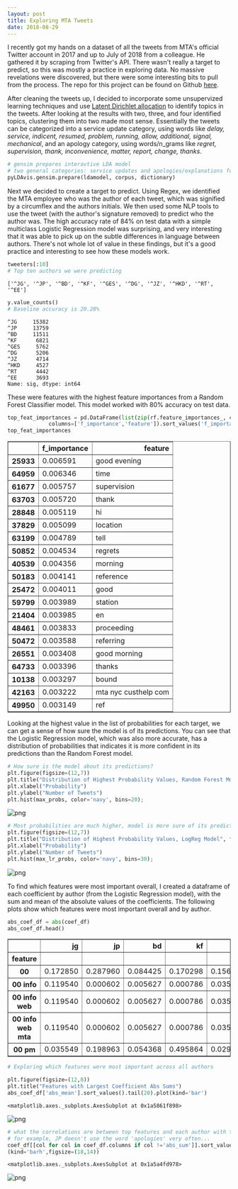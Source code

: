 ```yaml
---
layout: post
title: Exploring MTA Tweets
date: 2018-08-29
---
```

I recently got my hands on a dataset of all the tweets from MTA's official Twitter account in 2017 and up to July of 2018 from a colleague. He gathered it by scraping from Twitter's API. There wasn't really a target to predict, so this was mostly a practice in exploring data. No massive revelations were discovered, but there were some interesting bits to pull from the process. The repo for this project can be found on Github [here](https://github.com/confoley/mta_tweets). 

After cleaning the tweets up, I decided to incorporate some unsupervized learning techniques and use [Latent Dirichlet allocation](https://en.wikipedia.org/wiki/Latent_Dirichlet_allocation) to identify topics in the tweets. After looking at the results with two, three, and four identified topics, clustering them into two made most sense. Essentially the tweets can be categorized into a service update category, using words like _delay, service, indicent, resumed, problem, running, allow, additional, signal, mechanical_, and an apology category, using words/n_grams like _regret, supervision, thank, inconvenience, matter, report, change, thanks_. 


```python
# gensim prepares interavtive LDA model
# two general categories: service updates and apologies/explanations for those updates
pyLDAvis.gensim.prepare(ldamodel, corpus, dictionary)
```





<link rel="stylesheet" type="text/css" href="https://cdn.rawgit.com/bmabey/pyLDAvis/files/ldavis.v1.0.0.css">


<div id="ldavis_el86981126466441449777425293"></div>
<script type="text/javascript">

var ldavis_el86981126466441449777425293_data = {"mdsDat": {"Freq": [55.0794792175293, 44.920528411865234], "cluster": [1, 1], "topics": [1, 2], "x": [0.28840017318725586, -0.28840017318725586], "y": [0.0, 0.0]}, "tinfo": {"Category": ["Default", "Default", "Default", "Default", "Default", "Default", "Default", "Default", "Default", "Default", "Default", "Default", "Default", "Default", "Default", "Default", "Default", "Default", "Default", "Default", "Default", "Default", "Default", "Default", "Default", "Default", "Default", "Default", "Default", "Default", "Topic1", "Topic1", "Topic1", "Topic1", "Topic1", "Topic1", "Topic1", "Topic1", "Topic1", "Topic1", "Topic1", "Topic1", "Topic1", "Topic1", "Topic1", "Topic1", "Topic1", "Topic1", "Topic1", "Topic1", "Topic1", "Topic1", "Topic1", "Topic1", "Topic1", "Topic1", "Topic1", "Topic1", "Topic1", "Topic1", "Topic1", "Topic1", "Topic1", "Topic1", "Topic1", "Topic1", "Topic1", "Topic1", "Topic1", "Topic1", "Topic1", "Topic1", "Topic1", "Topic2", "Topic2", "Topic2", "Topic2", "Topic2", "Topic2", "Topic2", "Topic2", "Topic2", "Topic2", "Topic2", "Topic2", "Topic2", "Topic2", "Topic2", "Topic2", "Topic2", "Topic2", "Topic2", "Topic2", "Topic2", "Topic2", "Topic2", "Topic2", "Topic2", "Topic2", "Topic2", "Topic2", "Topic2", "Topic2", "Topic2", "Topic2", "Topic2", "Topic2", "Topic2", "Topic2", "Topic2", "Topic2", "Topic2", "Topic2"], "Freq": [36745.0, 43027.0, 36421.0, 19767.0, 19447.0, 18831.0, 23610.0, 20035.0, 19975.0, 18877.0, 18447.0, 17730.0, 17659.0, 12747.0, 12999.0, 14889.0, 45156.0, 10387.0, 14858.0, 8951.0, 8716.0, 7875.0, 7874.0, 6999.0, 9258.0, 13956.0, 6434.0, 8490.0, 6765.0, 5813.0, 43025.95703125, 36420.875, 19974.38671875, 18446.8359375, 18876.48046875, 17729.58984375, 14888.1259765625, 20034.25390625, 9257.0849609375, 8489.4189453125, 6456.5810546875, 6714.09619140625, 5238.43505859375, 5031.03125, 5040.4169921875, 5013.5810546875, 4553.8896484375, 4042.547607421875, 4003.343505859375, 3792.3759765625, 4031.990966796875, 4020.567138671875, 3536.224365234375, 3142.51123046875, 3144.06005859375, 3073.541015625, 3195.779052734375, 3153.48779296875, 2842.998046875, 2749.966552734375, 17637.212890625, 23283.384765625, 14709.541015625, 4242.119140625, 3559.479736328125, 13293.3740234375, 39040.015625, 8015.49658203125, 5041.3544921875, 6394.4150390625, 6781.0146484375, 5249.38134765625, 5472.13330078125, 19767.345703125, 18830.54296875, 19446.900390625, 12747.20703125, 10386.7138671875, 8715.75390625, 8950.7548828125, 6998.6015625, 7874.25341796875, 7874.7080078125, 6433.82568359375, 5668.39501953125, 5813.3876953125, 5569.34912109375, 5164.77099609375, 4980.400390625, 4925.99658203125, 4680.357421875, 4891.7861328125, 4372.18310546875, 4343.4970703125, 4683.3525390625, 4242.78955078125, 4116.0654296875, 3927.25634765625, 3695.890625, 3448.224365234375, 3414.322998046875, 3364.85205078125, 3203.10302734375, 36734.03515625, 3575.380859375, 12823.625, 6640.99462890625, 7541.9130859375, 4178.02392578125, 5631.37890625, 4328.052734375, 6115.9970703125, 4724.98193359375], "Term": ["regret", "delay", "servicealert", "supervision", "info", "mta", "time", "incident", "resumed", "problem", "earlier", "running", "travel", "ref", "condition", "allow", "service", "thank", "additional", "report", "com", "bit", "ly", "twitter", "signal", "following", "matter", "direction", "inconvenience", "pic", "delay", "servicealert", "resumed", "earlier", "problem", "running", "allow", "incident", "signal", "direction", "mechanical", "track", "bound", "shortly", "express", "passenger", "local", "42", "board", "sick", "causing", "able", "34", "arrive", "left", "59", "delayed", "activity", "switch", "waiting", "travel", "time", "additional", "yes", "tell", "following", "service", "location", "hi", "good", "station", "morning", "line", "supervision", "mta", "info", "ref", "thank", "com", "report", "twitter", "ly", "bit", "matter", "reference", "pic", "information", "subway", "notify", "notified", "aware", "detail", "thanks", "note", "\u00e4", "car", "review", "www", "forward", "attention", "bringing", "number", "unpleasant", "regret", "provide", "condition", "inconvenience", "change", "update", "line", "work", "service", "station"], "Total": [36745.0, 43027.0, 36421.0, 19767.0, 19447.0, 18831.0, 23610.0, 20035.0, 19975.0, 18877.0, 18447.0, 17730.0, 17659.0, 12747.0, 12999.0, 14889.0, 45156.0, 10387.0, 14858.0, 8951.0, 8716.0, 7875.0, 7874.0, 6999.0, 9258.0, 13956.0, 6434.0, 8490.0, 6765.0, 5813.0, 43027.02734375, 36421.9609375, 19975.322265625, 18447.767578125, 18877.462890625, 17730.576171875, 14889.044921875, 20035.595703125, 9258.052734375, 8490.44140625, 6457.5341796875, 6715.19140625, 5239.36181640625, 5031.97705078125, 5041.39501953125, 5014.65234375, 4554.94921875, 4043.5009765625, 4004.30712890625, 3793.319091796875, 4032.99462890625, 4021.568359375, 3537.166748046875, 3143.439208984375, 3145.010986328125, 3074.509765625, 3196.787353515625, 3154.5087890625, 2843.978515625, 2750.976318359375, 17659.10546875, 23610.455078125, 14858.658203125, 4243.9140625, 3561.010498046875, 13956.1748046875, 45156.01171875, 8654.125, 5990.04150390625, 9993.650390625, 11505.99609375, 8017.6669921875, 11103.51171875, 19767.810546875, 18831.1015625, 19447.4921875, 12747.669921875, 10387.203125, 8716.2333984375, 8951.265625, 6999.095703125, 7874.818359375, 7875.27490234375, 6434.2900390625, 5668.85791015625, 5813.884765625, 5569.8291015625, 5165.2470703125, 4980.865234375, 4926.4619140625, 4680.8232421875, 4892.28515625, 4372.6494140625, 4343.9677734375, 4683.86767578125, 4243.26611328125, 4116.5283203125, 3927.735595703125, 3696.35546875, 3448.69091796875, 3414.7861328125, 3365.32421875, 3203.565185546875, 36745.7890625, 3575.922119140625, 12999.4482421875, 6765.544921875, 10700.6611328125, 4847.75390625, 11103.51171875, 5587.1376953125, 45156.01171875, 11505.99609375], "loglift": [30.0, 29.0, 28.0, 27.0, 26.0, 25.0, 24.0, 23.0, 22.0, 21.0, 20.0, 19.0, 18.0, 17.0, 16.0, 15.0, 14.0, 13.0, 12.0, 11.0, 10.0, 9.0, 8.0, 7.0, 6.0, 5.0, 4.0, 3.0, 2.0, 1.0, 0.5964000225067139, 0.5964000225067139, 0.5963000059127808, 0.5963000059127808, 0.5963000059127808, 0.5963000059127808, 0.5963000059127808, 0.5963000059127808, 0.5963000059127808, 0.5963000059127808, 0.5961999893188477, 0.5961999893188477, 0.5961999893188477, 0.5961999893188477, 0.5961999893188477, 0.5961999893188477, 0.5961999893188477, 0.5961999893188477, 0.5961999893188477, 0.5960999727249146, 0.5960999727249146, 0.5960999727249146, 0.5960999727249146, 0.5960999727249146, 0.5960999727249146, 0.5960999727249146, 0.5960999727249146, 0.5960999727249146, 0.5960000157356262, 0.5960000157356262, 0.5952000021934509, 0.5824000239372253, 0.5863000154495239, 0.5960000157356262, 0.5960000157356262, 0.5476999878883362, 0.45089998841285706, 0.5196999907493591, 0.42399999499320984, 0.14990000426769257, 0.06769999861717224, 0.1729000061750412, -0.1111999973654747, 0.8003000020980835, 0.8001999855041504, 0.8001999855041504, 0.8001999855041504, 0.8001999855041504, 0.8001999855041504, 0.8001999855041504, 0.8001999855041504, 0.8001999855041504, 0.8001999855041504, 0.8001999855041504, 0.8001999855041504, 0.8001999855041504, 0.8001999855041504, 0.8001999855041504, 0.8001999855041504, 0.8001999855041504, 0.8001999855041504, 0.8001999855041504, 0.8001999855041504, 0.8001999855041504, 0.8001999855041504, 0.8001999855041504, 0.8001999855041504, 0.8001999855041504, 0.8001000285148621, 0.8001000285148621, 0.8001000285148621, 0.8001000285148621, 0.8001000285148621, 0.800000011920929, 0.8001000285148621, 0.7867000102996826, 0.7817000150680542, 0.4503999948501587, 0.6516000032424927, 0.12139999866485596, 0.5449000000953674, -1.1988999843597412, -0.08969999849796295], "logprob": [30.0, 29.0, 28.0, 27.0, 26.0, 25.0, 24.0, 23.0, 22.0, 21.0, 20.0, 19.0, 18.0, 17.0, 16.0, 15.0, 14.0, 13.0, 12.0, 11.0, 10.0, 9.0, 8.0, 7.0, 6.0, 5.0, 4.0, 3.0, 2.0, 1.0, -2.853300094604492, -3.0199999809265137, -3.620699882507324, -3.700200080871582, -3.6772000789642334, -3.7399001121520996, -3.914599895477295, -3.6177000999450684, -4.389699935913086, -4.47629976272583, -4.75, -4.710899829864502, -4.959099769592285, -4.999499797821045, -4.997600078582764, -5.002999782562256, -5.099100112915039, -5.218200206756592, -5.228000164031982, -5.282100200653076, -5.220900058746338, -5.223700046539307, -5.352099895477295, -5.470099925994873, -5.469600200653076, -5.492300033569336, -5.4532999992370605, -5.466599941253662, -5.570300102233887, -5.603499889373779, -3.7451000213623047, -3.467400074005127, -3.9265999794006348, -5.170100212097168, -5.3454999923706055, -4.027900218963623, -2.950500011444092, -4.533699989318848, -4.997399806976318, -4.759699821472168, -4.701000213623047, -4.956999778747559, -4.91540002822876, -3.4272000789642334, -3.475800037384033, -3.44350004196167, -3.8659000396728516, -4.070700168609619, -4.246099948883057, -4.2195000648498535, -4.4654998779296875, -4.347599983215332, -4.347599983215332, -4.549699783325195, -4.676300048828125, -4.651100158691406, -4.693999767303467, -4.769400119781494, -4.805699825286865, -4.816699981689453, -4.8678998947143555, -4.823699951171875, -4.935999870300293, -4.942599773406982, -4.867199897766113, -4.966000080108643, -4.996300220489502, -5.043300151824951, -5.104000091552734, -5.173399925231934, -5.183300018310547, -5.19789981842041, -5.247099876403809, -2.807499885559082, -5.137199878692627, -3.8598999977111816, -4.51800012588501, -4.3907999992370605, -4.981400012969971, -4.6828999519348145, -4.946100234985352, -4.600299835205078, -4.858399868011475]}, "token.table": {"Topic": [1, 2, 1, 2, 1, 2, 1, 2, 1, 2, 1, 2, 1, 2, 1, 2, 2, 2, 1, 2, 1, 2, 1, 2, 2, 2, 1, 2, 1, 2, 2, 1, 2, 1, 2, 1, 2, 2, 1, 2, 1, 2, 1, 2, 1, 2, 2, 1, 2, 1, 2, 1, 2, 1, 2, 1, 2, 2, 1, 2, 1, 2, 1, 2, 1, 2, 1, 2, 2, 1, 2, 1, 2, 1, 2, 2, 2, 2, 2, 1, 2, 2, 1, 2, 1, 2, 2, 2, 1, 2, 1, 2, 1, 2, 2, 1, 2, 1, 2, 1, 2, 1, 2, 1, 2, 1, 2, 1, 2, 2, 2, 1, 2, 1, 2, 2, 2, 1, 2, 1, 2, 1, 2, 2, 2, 1, 2, 1, 2, 1, 2, 2, 1, 2, 1, 2], "Freq": [0.999670147895813, 0.0002827121352311224, 0.999876081943512, 0.0002473104395903647, 0.9998341798782349, 0.0003252550959587097, 0.9998586773872375, 0.0002486591984052211, 0.9995217323303223, 0.0003170065756421536, 0.9899951815605164, 0.01002782303839922, 0.9999298453330994, 6.716347706969827e-05, 0.9998602867126465, 0.00031812291126698256, 0.9997996687889099, 0.9998241066932678, 0.00012697969214059412, 0.9999650716781616, 0.9996735453605652, 0.0002497310924809426, 0.9997400641441345, 0.00019086293468717486, 0.9997698068618774, 0.9999372959136963, 0.9997533559799194, 0.0002479547110851854, 0.2952153980731964, 0.7048162817955017, 0.9999732375144958, 0.013539035804569721, 0.9865034222602844, 0.9999760985374451, 2.3241205781232566e-05, 0.9997537136077881, 0.0003128140524495393, 0.9999417066574097, 0.9998302459716797, 0.0001177795056719333, 0.9999583959579468, 5.420709931058809e-05, 0.9997233152389526, 0.0001983577967621386, 0.9524816274642944, 0.047505855560302734, 0.9999038577079773, 0.6398062705993652, 0.3601286709308624, 0.8415634632110596, 0.15842962265014648, 0.9999203681945801, 4.9911170208361e-05, 0.0184759683907032, 0.9815912842750549, 5.1420513045741245e-05, 0.9999746680259705, 0.9998511672019958, 0.9996785521507263, 0.0003179639170411974, 0.49281707406044006, 0.507136881351471, 0.9997916221618652, 0.0002195414126617834, 0.9261479377746582, 0.07383762300014496, 0.00012698705540969968, 0.9998960494995117, 0.9999549388885498, 0.9999172687530518, 0.0001548578729853034, 0.6546792387962341, 0.3452375829219818, 5.3103638492757455e-05, 0.9999946355819702, 0.9997771978378296, 0.9999062418937683, 0.9998263120651245, 0.999903678894043, 0.9998698830604553, 0.00019941561913583428, 0.9998478293418884, 0.999922513961792, 5.2973220590502024e-05, 0.00027964814216829836, 0.9997421503067017, 0.9999474287033081, 0.9998486638069153, 0.0003265680279582739, 0.9996791481971741, 0.00011171604273840785, 0.9999703168869019, 0.9999337792396545, 5.0061771617038175e-05, 0.9998716711997986, 0.9999675154685974, 5.639974551741034e-05, 0.864558219909668, 0.13544154167175293, 0.9999735951423645, 2.7455962481326424e-05, 0.9998058080673218, 0.0001987290452234447, 0.9996522665023804, 0.00026362139033153653, 0.9998862743377686, 0.0001080140718840994, 0.5893449187278748, 0.4106554388999939, 0.9999521374702454, 0.9999589920043945, 0.9996559619903564, 0.0003516201104503125, 0.9994354248046875, 0.000561638327781111, 0.9999804496765137, 0.9998514652252197, 0.986130952835083, 0.01384979672729969, 0.9998225569725037, 0.00014891607861500233, 0.9987481832504272, 0.0012458162382245064, 0.9999863505363464, 0.9998235702514648, 0.1382083296775818, 0.8618424534797668, 0.9996451139450073, 0.00036350730806589127, 0.22533899545669556, 0.7746363878250122, 0.9998127222061157, 0.9995489716529846, 0.00047126307617872953, 0.00021349877351894975, 0.9998147487640381], "Term": ["34", "34", "42", "42", "59", "59", "able", "able", "activity", "activity", "additional", "additional", "allow", "allow", "arrive", "arrive", "attention", "aware", "bit", "bit", "board", "board", "bound", "bound", "bringing", "car", "causing", "causing", "change", "change", "com", "condition", "condition", "delay", "delay", "delayed", "delayed", "detail", "direction", "direction", "earlier", "earlier", "express", "express", "following", "following", "forward", "good", "good", "hi", "hi", "incident", "incident", "inconvenience", "inconvenience", "info", "info", "information", "left", "left", "line", "line", "local", "local", "location", "location", "ly", "ly", "matter", "mechanical", "mechanical", "morning", "morning", "mta", "mta", "note", "notified", "notify", "number", "passenger", "passenger", "pic", "problem", "problem", "provide", "provide", "ref", "reference", "regret", "regret", "report", "report", "resumed", "resumed", "review", "running", "running", "service", "service", "servicealert", "servicealert", "shortly", "shortly", "sick", "sick", "signal", "signal", "station", "station", "subway", "supervision", "switch", "switch", "tell", "tell", "thank", "thanks", "time", "time", "track", "track", "travel", "travel", "twitter", "unpleasant", "update", "update", "waiting", "waiting", "work", "work", "www", "yes", "yes", "\u00e4", "\u00e4"]}, "R": 30, "lambda.step": 0.01, "plot.opts": {"xlab": "PC1", "ylab": "PC2"}, "topic.order": [2, 1]};

function LDAvis_load_lib(url, callback){
  var s = document.createElement('script');
  s.src = url;
  s.async = true;
  s.onreadystatechange = s.onload = callback;
  s.onerror = function(){console.warn("failed to load library " + url);};
  document.getElementsByTagName("head")[0].appendChild(s);
}

if(typeof(LDAvis) !== "undefined"){
   // already loaded: just create the visualization
   !function(LDAvis){
       new LDAvis("#" + "ldavis_el86981126466441449777425293", ldavis_el86981126466441449777425293_data);
   }(LDAvis);
}else if(typeof define === "function" && define.amd){
   // require.js is available: use it to load d3/LDAvis
   require.config({paths: {d3: "https://cdnjs.cloudflare.com/ajax/libs/d3/3.5.5/d3.min"}});
   require(["d3"], function(d3){
      window.d3 = d3;
      LDAvis_load_lib("https://cdn.rawgit.com/bmabey/pyLDAvis/files/ldavis.v1.0.0.js", function(){
        new LDAvis("#" + "ldavis_el86981126466441449777425293", ldavis_el86981126466441449777425293_data);
      });
    });
}else{
    // require.js not available: dynamically load d3 & LDAvis
    LDAvis_load_lib("https://cdnjs.cloudflare.com/ajax/libs/d3/3.5.5/d3.min.js", function(){
         LDAvis_load_lib("https://cdn.rawgit.com/bmabey/pyLDAvis/files/ldavis.v1.0.0.js", function(){
                 new LDAvis("#" + "ldavis_el86981126466441449777425293", ldavis_el86981126466441449777425293_data);
            })
         });
}
</script>



Next we decided to create a target to predict. Using Regex, we identified the MTA employee who was the author of each tweet, which was signified by a circumflex and the authors initials. We then used some NLP tools to use the tweet (with the author's signature removed) to predict who the author was. The high accuracy rate of 84% on test data with a simple multiclass Logistic Regression model was surprising, and very interesting that it was able to pick up on the subtle differences in language between authors. There's not whole lot of value in these findings, but it's a good practice and interesting to see how these models work. 


```python
tweeters[:10]
# Top ten authors we were predicting
```




    ['^JG', '^JP', '^BD', '^KF', '^GES', '^DG', '^JZ', '^HKD', '^RT', '^EE']




```python
y.value_counts()
# Baseline accuracy is 20.28%
```




    ^JG     15382
    ^JP     13759
    ^BD     11511
    ^KF      6821
    ^GES     5762
    ^DG      5206
    ^JZ      4714
    ^HKD     4527
    ^RT      4442
    ^EE      3693
    Name: sig, dtype: int64



These were features with the highest feature importances from a Random Forest Classifier model. This model worked with 80% accuracy on test data.


```python
top_feat_importances = pd.DataFrame(list(zip(rf.feature_importances_, cv.get_feature_names())),
             columns=['f_importance','feature']).sort_values('f_importance', ascending=False).head(20)
top_feat_importances
```




<div>
<style scoped>
    .dataframe tbody tr th:only-of-type {
        vertical-align: middle;
    }

    .dataframe tbody tr th {
        vertical-align: top;
    }

    .dataframe thead th {
        text-align: right;
    }
</style>
<table border="1" class="dataframe">
  <thead>
    <tr style="text-align: right;">
      <th></th>
      <th>f_importance</th>
      <th>feature</th>
    </tr>
  </thead>
  <tbody>
    <tr>
      <th>25933</th>
      <td>0.006591</td>
      <td>good evening</td>
    </tr>
    <tr>
      <th>64959</th>
      <td>0.006346</td>
      <td>time</td>
    </tr>
    <tr>
      <th>61677</th>
      <td>0.005757</td>
      <td>supervision</td>
    </tr>
    <tr>
      <th>63703</th>
      <td>0.005720</td>
      <td>thank</td>
    </tr>
    <tr>
      <th>28848</th>
      <td>0.005119</td>
      <td>hi</td>
    </tr>
    <tr>
      <th>37829</th>
      <td>0.005099</td>
      <td>location</td>
    </tr>
    <tr>
      <th>63199</th>
      <td>0.004789</td>
      <td>tell</td>
    </tr>
    <tr>
      <th>50852</th>
      <td>0.004534</td>
      <td>regrets</td>
    </tr>
    <tr>
      <th>40539</th>
      <td>0.004356</td>
      <td>morning</td>
    </tr>
    <tr>
      <th>50183</th>
      <td>0.004141</td>
      <td>reference</td>
    </tr>
    <tr>
      <th>25472</th>
      <td>0.004011</td>
      <td>good</td>
    </tr>
    <tr>
      <th>59799</th>
      <td>0.003989</td>
      <td>station</td>
    </tr>
    <tr>
      <th>21404</th>
      <td>0.003985</td>
      <td>en</td>
    </tr>
    <tr>
      <th>48461</th>
      <td>0.003833</td>
      <td>proceeding</td>
    </tr>
    <tr>
      <th>50472</th>
      <td>0.003588</td>
      <td>referring</td>
    </tr>
    <tr>
      <th>26551</th>
      <td>0.003408</td>
      <td>good morning</td>
    </tr>
    <tr>
      <th>64733</th>
      <td>0.003396</td>
      <td>thanks</td>
    </tr>
    <tr>
      <th>10138</th>
      <td>0.003297</td>
      <td>bound</td>
    </tr>
    <tr>
      <th>42163</th>
      <td>0.003222</td>
      <td>mta nyc custhelp com</td>
    </tr>
    <tr>
      <th>49950</th>
      <td>0.003149</td>
      <td>ref</td>
    </tr>
  </tbody>
</table>
</div>



Looking at the highest value in the list of probabilities for each target, we can get a sense of how sure the model is of its predictions. You can see that the Logistic Regression model, which was also more accurate, has a distribution of probabilities that indicates it is more confident in its predictions than the Random Forest model.


```python
# How sure is the model about its predictions?
plt.figure(figsize=(12,7))
plt.title("Distribution of Highest Probability Values, Random Forest Model", fontsize=18)
plt.xlabel("Probability")
plt.ylabel("Number of Tweets")
plt.hist(max_probs, color='navy', bins=20);
```


![png](/images/mta_blog_files/mta_blog_9_0.png)



```python
# Most probabilities are much higher, model is more sure of its predictions
plt.figure(figsize=(12,7))
plt.title("Distribution of Highest Probability Values, LogReg Model", fontsize=18)
plt.xlabel("Probability")
plt.ylabel("Number of Tweets")
plt.hist(max_lr_probs, color='navy', bins=30);
```


![png](/images/mta_blog_files/mta_blog_10_0.png)


To find which features were most important overall, I created a dataframe of each coefficient by author (from the Logistic Regression model), with the sum and mean of the absolute values of the coefficients. The following plots show which features were most important overall and by author.


```python
abs_coef_df = abs(coef_df)
abs_coef_df.head()
```




<div>
<style scoped>
    .dataframe tbody tr th:only-of-type {
        vertical-align: middle;
    }

    .dataframe tbody tr th {
        vertical-align: top;
    }

    .dataframe thead th {
        text-align: right;
    }
</style>
<table border="1" class="dataframe">
  <thead>
    <tr style="text-align: right;">
      <th></th>
      <th>jg</th>
      <th>jp</th>
      <th>bd</th>
      <th>kf</th>
      <th>ges</th>
      <th>dg</th>
      <th>jz</th>
      <th>hkd</th>
      <th>rt</th>
      <th>ee</th>
      <th>abs_sum</th>
      <th>abs_mean</th>
    </tr>
    <tr>
      <th>feature</th>
      <th></th>
      <th></th>
      <th></th>
      <th></th>
      <th></th>
      <th></th>
      <th></th>
      <th></th>
      <th></th>
      <th></th>
      <th></th>
      <th></th>
    </tr>
  </thead>
  <tbody>
    <tr>
      <th>00</th>
      <td>0.172850</td>
      <td>0.287960</td>
      <td>0.084425</td>
      <td>0.170298</td>
      <td>0.156555</td>
      <td>0.305762</td>
      <td>0.049209</td>
      <td>0.008900</td>
      <td>0.729685</td>
      <td>0.101591</td>
      <td>2.067236</td>
      <td>0.375861</td>
    </tr>
    <tr>
      <th>00 info</th>
      <td>0.119540</td>
      <td>0.000602</td>
      <td>0.005627</td>
      <td>0.000786</td>
      <td>0.035574</td>
      <td>0.005080</td>
      <td>0.003147</td>
      <td>0.000155</td>
      <td>0.172403</td>
      <td>0.001891</td>
      <td>0.344806</td>
      <td>0.062692</td>
    </tr>
    <tr>
      <th>00 info web</th>
      <td>0.119540</td>
      <td>0.000602</td>
      <td>0.005627</td>
      <td>0.000786</td>
      <td>0.035574</td>
      <td>0.005080</td>
      <td>0.003147</td>
      <td>0.000155</td>
      <td>0.172403</td>
      <td>0.001891</td>
      <td>0.344806</td>
      <td>0.062692</td>
    </tr>
    <tr>
      <th>00 info web mta</th>
      <td>0.119540</td>
      <td>0.000602</td>
      <td>0.005627</td>
      <td>0.000786</td>
      <td>0.035574</td>
      <td>0.005080</td>
      <td>0.003147</td>
      <td>0.000155</td>
      <td>0.172403</td>
      <td>0.001891</td>
      <td>0.344806</td>
      <td>0.062692</td>
    </tr>
    <tr>
      <th>00 pm</th>
      <td>0.035549</td>
      <td>0.198963</td>
      <td>0.054368</td>
      <td>0.495864</td>
      <td>0.029549</td>
      <td>0.461121</td>
      <td>0.302342</td>
      <td>0.006940</td>
      <td>0.004700</td>
      <td>0.030295</td>
      <td>1.619691</td>
      <td>0.294489</td>
    </tr>
  </tbody>
</table>
</div>




```python
# Exploring which features were most important across all authors

plt.figure(figsize=(12,8))
plt.title("Features with Largest Coefficient Abs Sums")
abs_coef_df['abs_mean'].sort_values().tail(20).plot(kind='bar')
```




    <matplotlib.axes._subplots.AxesSubplot at 0x1a5861f898>




![png](/images/mta_blog_files/mta_blog_13_1.png)



```python
# what the correlations are between top features and each author with the abs_mean shown for indication of overall importance
# for example, JP doesn't use the word 'apologies' very often...
coef_df[[col for col in coef_df.columns if col !='abs_sum']].sort_values('abs_mean', ascending=False).head(8).plot\
(kind='barh',figsize=(18,14))
```




    <matplotlib.axes._subplots.AxesSubplot at 0x1a5a4fd978>




![png](/images/mta_blog_files/mta_blog_14_1.png)

